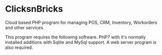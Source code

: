 # ClicksnBricks
Cloud based PHP program for managing POS, CRM, Inventory, Workorders and other services.

This program requires the following software. PHP7 with it's normally installed additions with Sqlite and MySql support. A web server program is also required. 
